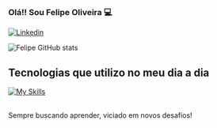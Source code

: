 

### Olá!! Sou Felipe Oliveira 💻

[![Linkedin](https://img.shields.io/badge/LinkedIn-0077B5?style=for-the-badge&logo=linkedin&logoColor=white)](https://www.linkedin.com/in/felipeoliveira25/)

![Felipe GitHub stats](https://github-readme-stats.vercel.app/api?username=felipeoliveira25&show_icons=true&theme=tokyonight)

## Tecnologias que utilizo no meu dia a dia
[![My Skills](https://skillicons.dev/icons?i=react,ts,nodejs,mongodb,express,tailwind,next,cypress)](https://skillicons.dev)


<br>
Sempre buscando aprender, viciado em novos desafios!
<br><br>

